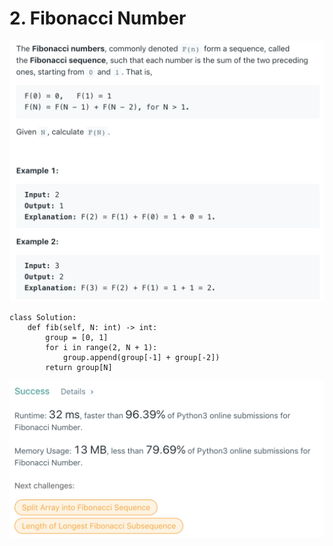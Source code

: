 # 2. Fibonacci Number

![509. Fibonacci Number](.gitbook/assets/image%20%289%29.png)

```text
class Solution:
    def fib(self, N: int) -> int:
        group = [0, 1]
        for i in range(2, N + 1):
            group.append(group[-1] + group[-2])
        return group[N]
```

![](.gitbook/assets/image.png)

